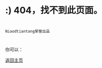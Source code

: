 # :) 404，找不到此页面。
#
#
```
Niaodtiantang荣誉出品
```
#
#
你可以：
            
<a href="http://niaodtiantang.github.io/-">返回主页</a>
